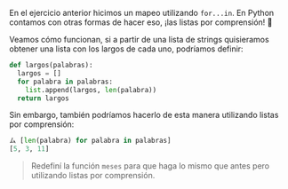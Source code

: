 En el ejercicio anterior hicimos un mapeo utilizando `for...in`. En Python contamos con otras formas de hacer eso, ¡las listas por comprensión! :star_struck:

Veamos cómo funcionan, si a partir de una lista de strings quisieramos obtener una lista con los largos de cada uno, podríamos definir:

``` python
def largos(palabras):
  largos = []
  for palabra in palabras:
    list.append(largos, len(palabra))
  return largos
```

Sin embargo, también podríamos hacerlo de esta manera utilizando listas por comprensión:

``` python
ム [len(palabra) for palabra in palabras]
[5, 3, 11]
```

> Redefiní la función `meses` para que haga lo mismo que antes pero utilizando listas por comprensión. 